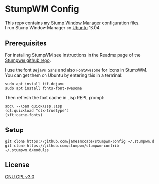 # StumpWM Config
This repo contains my [Stump Window Manager][stumpwm-website] 
configuration files.  
I run Stump Window Manager on [Ubuntu][ubuntu-website] 18.04.

## Prerequisites
For installing StumpWM see instructions in the Readme page of the 
[Stumpwm github repo][stump-github-page].

I use the font `DejaVu Sans` and also `FontAwesome` for icons in StumpWM.  
You can get them on Ubuntu by entering this in a terminal:

```shell
sudo apt install ttf-dejavu
sudo apt install fonts-font-awesome
```
Then refresh the font cache in Lisp REPL prompt:
```shell
sbcl --load quicklisp.lisp
(ql:quickload "clx-truetype")
(xft:cache-fonts)
```

## Setup

```shell
git clone https://github.com/jamesmccabe/stumpwm-config ~/.stumpwm.d
git clone https://github.com/stumpwm/stumpwm-contrib ~/.stumpwm.d/modules
```

## License
[GNU GPL v3.0][gpl_license]

[stumpwm-website]: https://stumpwm.github.io/index.html
[ubuntu-website]: https://www.ubuntu.com/desktop
[stump-github-page]: https://github.com/stumpwm/stumpwm
[gpl_license]: https://github.com/jamesmccabe/stumpwm-config/blob/master/LICENSE